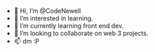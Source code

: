- 👋 Hi, I’m @CodeNewell
- 👀 I’m interested in learning.
- 🌱 I’m currently learning front end dev.
- 💞️ I’m looking to collaborate on web 3 projects.
- 📫 dm :P

<!---
CodeNewell/CodeNewell is a ✨ special ✨ repository because its `README.md` (this file) appears on your GitHub profile.
You can click the Preview link to take a look at your changes.
--->
